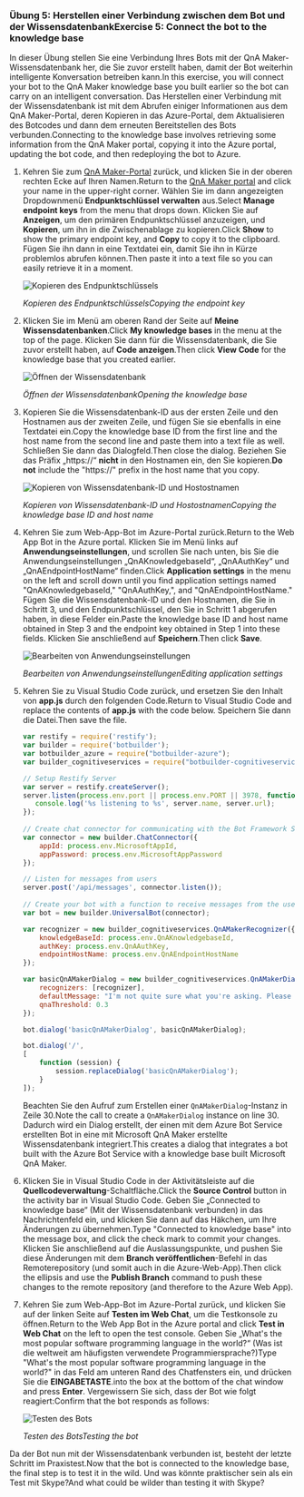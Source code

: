 ### <a name="exercise-5-connect-the-bot-to-the-knowledge-base"></a><span data-ttu-id="a30e3-101">Übung 5: Herstellen einer Verbindung zwischen dem Bot und der Wissensdatenbank</span><span class="sxs-lookup"><span data-stu-id="a30e3-101">Exercise 5: Connect the bot to the knowledge base</span></span>

<span data-ttu-id="a30e3-102">In dieser Übung stellen Sie eine Verbindung Ihres Bots mit der QnA Maker-Wissensdatenbank her, die Sie zuvor erstellt haben, damit der Bot weiterhin intelligente Konversation betreiben kann.</span><span class="sxs-lookup"><span data-stu-id="a30e3-102">In this exercise, you will connect your bot to the QnA Maker knowledge base you built earlier so the bot can carry on an intelligent conversation.</span></span> <span data-ttu-id="a30e3-103">Das Herstellen einer Verbindung mit der Wissensdatenbank ist mit dem Abrufen einiger Informationen aus dem QnA Maker-Portal, deren Kopieren in das Azure-Portal, dem Aktualisieren des Botcodes und dann dem erneuten Bereitstellen des Bots verbunden.</span><span class="sxs-lookup"><span data-stu-id="a30e3-103">Connecting to the knowledge base involves retrieving some information from the QnA Maker portal, copying it into the Azure portal, updating the bot code, and then redeploying the bot to Azure.</span></span>

1. <span data-ttu-id="a30e3-104">Kehren Sie zum [QnA Maker-Portal](https://www.qnamaker.ai/) zurück, und klicken Sie in der oberen rechten Ecke auf Ihren Namen.</span><span class="sxs-lookup"><span data-stu-id="a30e3-104">Return to the [QnA Maker portal](https://www.qnamaker.ai/) and click your name in the upper-right corner.</span></span> <span data-ttu-id="a30e3-105">Wählen Sie im dann angezeigten Dropdownmenü **Endpunktschlüssel verwalten** aus.</span><span class="sxs-lookup"><span data-stu-id="a30e3-105">Select **Manage endpoint keys** from the menu that drops down.</span></span> <span data-ttu-id="a30e3-106">Klicken Sie auf **Anzeigen**, um den primären Endpunktschlüssel anzuzeigen, und **Kopieren**, um ihn in die Zwischenablage zu kopieren.</span><span class="sxs-lookup"><span data-stu-id="a30e3-106">Click **Show** to show the primary endpoint key, and **Copy** to copy it to the clipboard.</span></span> <span data-ttu-id="a30e3-107">Fügen Sie ihn dann in eine Textdatei ein, damit Sie ihn in Kürze problemlos abrufen können.</span><span class="sxs-lookup"><span data-stu-id="a30e3-107">Then paste it into a text file so you can easily retrieve it in a moment.</span></span>

    ![Kopieren des Endpunktschlüssels](../images/copy-primary-key.png)
    
    <span data-ttu-id="a30e3-109">_Kopieren des Endpunktschlüssels_</span><span class="sxs-lookup"><span data-stu-id="a30e3-109">_Copying the endpoint key_</span></span> 

1. <span data-ttu-id="a30e3-110">Klicken Sie im Menü am oberen Rand der Seite auf **Meine Wissensdatenbanken**.</span><span class="sxs-lookup"><span data-stu-id="a30e3-110">Click **My knowledge bases** in the menu at the top of the page.</span></span> <span data-ttu-id="a30e3-111">Klicken Sie dann für die Wissensdatenbank, die Sie zuvor erstellt haben, auf **Code anzeigen**.</span><span class="sxs-lookup"><span data-stu-id="a30e3-111">Then click **View Code** for the knowledge base that you created earlier.</span></span>

    ![Öffnen der Wissensdatenbank](../images/open-knowledge-base.png)

    <span data-ttu-id="a30e3-113">_Öffnen der Wissensdatenbank_</span><span class="sxs-lookup"><span data-stu-id="a30e3-113">_Opening the knowledge base_</span></span>

1. <span data-ttu-id="a30e3-114">Kopieren Sie die Wissensdatenbank-ID aus der ersten Zeile und den Hostnamen aus der zweiten Zeile, und fügen Sie sie ebenfalls in eine Textdatei ein.</span><span class="sxs-lookup"><span data-stu-id="a30e3-114">Copy the knowledge base ID from the first line and the host name from the second line and paste them into a text file as well.</span></span> <span data-ttu-id="a30e3-115">Schließen Sie dann das Dialogfeld.</span><span class="sxs-lookup"><span data-stu-id="a30e3-115">Then close the dialog.</span></span> <span data-ttu-id="a30e3-116">Beziehen Sie das Präfix „https://“ **nicht** in den Hostnamen ein, den Sie kopieren.</span><span class="sxs-lookup"><span data-stu-id="a30e3-116">**Do not** include the "https://" prefix in the host name that you copy.</span></span>

    ![Kopieren von Wissensdatenbank-ID und Hostostnamen](../images/copy-endpoint-info.png)
    
    <span data-ttu-id="a30e3-118">_Kopieren von Wissensdatenbank-ID und Hostostnamen_</span><span class="sxs-lookup"><span data-stu-id="a30e3-118">_Copying the knowledge base ID and host name_</span></span>  

1. <span data-ttu-id="a30e3-119">Kehren Sie zum Web-App-Bot im Azure-Portal zurück.</span><span class="sxs-lookup"><span data-stu-id="a30e3-119">Return to the Web App Bot in the Azure portal.</span></span> <span data-ttu-id="a30e3-120">Klicken Sie im Menü links auf **Anwendungseinstellungen**, und scrollen Sie nach unten, bis Sie die Anwendungseinstellungen „QnAKnowledgebaseId“, „QnAAuthKey“ und „QnAEndpointHostName“ finden.</span><span class="sxs-lookup"><span data-stu-id="a30e3-120">Click **Application settings** in the menu on the left and scroll down until you find application settings named "QnAKnowledgebaseId," "QnAAuthKey,", and "QnAEndpointHostName."</span></span> <span data-ttu-id="a30e3-121">Fügen Sie die Wissensdatenbank-ID und den Hostnamen, die Sie in Schritt 3, und den Endpunktschlüssel, den Sie in Schritt 1 abgerufen haben, in diese Felder ein.</span><span class="sxs-lookup"><span data-stu-id="a30e3-121">Paste the knowledge base ID and host name obtained in Step 3 and the endpoint key obtained in Step 1 into these fields.</span></span> <span data-ttu-id="a30e3-122">Klicken Sie anschließend auf **Speichern**.</span><span class="sxs-lookup"><span data-stu-id="a30e3-122">Then click **Save**.</span></span>

    ![Bearbeiten von Anwendungseinstellungen](../images/enter-app-settings.png)

    <span data-ttu-id="a30e3-124">_Bearbeiten von Anwendungseinstellungen_</span><span class="sxs-lookup"><span data-stu-id="a30e3-124">_Editing application settings_</span></span> 
 
1. <span data-ttu-id="a30e3-125">Kehren Sie zu Visual Studio Code zurück, und ersetzen Sie den Inhalt von **app.js** durch den folgenden Code.</span><span class="sxs-lookup"><span data-stu-id="a30e3-125">Return to Visual Studio Code and replace the contents of **app.js** with the code below.</span></span> <span data-ttu-id="a30e3-126">Speichern Sie dann die Datei.</span><span class="sxs-lookup"><span data-stu-id="a30e3-126">Then save the file.</span></span>

    ```JavaScript
    var restify = require('restify');
    var builder = require('botbuilder');
    var botbuilder_azure = require("botbuilder-azure");
    var builder_cognitiveservices = require("botbuilder-cognitiveservices");
    
    // Setup Restify Server
    var server = restify.createServer();
    server.listen(process.env.port || process.env.PORT || 3978, function () {
       console.log('%s listening to %s', server.name, server.url); 
    });
      
    // Create chat connector for communicating with the Bot Framework Service
    var connector = new builder.ChatConnector({
        appId: process.env.MicrosoftAppId,
        appPassword: process.env.MicrosoftAppPassword     
    });
    
    // Listen for messages from users 
    server.post('/api/messages', connector.listen());
     
    // Create your bot with a function to receive messages from the user
    var bot = new builder.UniversalBot(connector);
    
    var recognizer = new builder_cognitiveservices.QnAMakerRecognizer({
        knowledgeBaseId: process.env.QnAKnowledgebaseId, 
        authKey: process.env.QnAAuthKey,
        endpointHostName: process.env.QnAEndpointHostName
    });
    
    var basicQnAMakerDialog = new builder_cognitiveservices.QnAMakerDialog({
        recognizers: [recognizer],
        defaultMessage: "I'm not quite sure what you're asking. Please ask your question again.",
        qnaThreshold: 0.3
    });
    
    bot.dialog('basicQnAMakerDialog', basicQnAMakerDialog);
    
    bot.dialog('/',
    [
        function (session) {
            session.replaceDialog('basicQnAMakerDialog');
        }
    ]);
    ```

    <span data-ttu-id="a30e3-127">Beachten Sie den Aufruf zum Erstellen einer ```QnAMakerDialog```-Instanz in Zeile 30.</span><span class="sxs-lookup"><span data-stu-id="a30e3-127">Note the call to create a ```QnAMakerDialog``` instance on line 30.</span></span> <span data-ttu-id="a30e3-128">Dadurch wird ein Dialog erstellt, der einen mit dem Azure Bot Service erstellten Bot in eine mit Microsoft QnA Maker erstellte Wissensdatenbank integriert.</span><span class="sxs-lookup"><span data-stu-id="a30e3-128">This creates a dialog that integrates a bot built with the Azure Bot Service with a knowledge base built Microsoft QnA Maker.</span></span>
 
1. <span data-ttu-id="a30e3-129">Klicken Sie in Visual Studio Code in der Aktivitätsleiste auf die **Quellcodeverwaltung**-Schaltfläche.</span><span class="sxs-lookup"><span data-stu-id="a30e3-129">Click the **Source Control** button in the activity bar in Visual Studio Code.</span></span> <span data-ttu-id="a30e3-130">Geben Sie „Connected to knowledge base“ (Mit der Wissensdatenbank verbunden) in das Nachrichtenfeld ein, und klicken Sie dann auf das Häkchen, um Ihre Änderungen zu übernehmen.</span><span class="sxs-lookup"><span data-stu-id="a30e3-130">Type "Connected to knowledge base" into the message box, and click the check mark to commit your changes.</span></span> <span data-ttu-id="a30e3-131">Klicken Sie anschließend auf die Auslassungspunkte, und pushen Sie diese Änderungen mit dem **Branch veröffentlichen**-Befehl in das Remoterepository (und somit auch in die Azure-Web-App).</span><span class="sxs-lookup"><span data-stu-id="a30e3-131">Then click the ellipsis and use the **Publish Branch** command to push these changes to the remote repository (and therefore to the Azure Web App).</span></span>

1. <span data-ttu-id="a30e3-132">Kehren Sie zum Web-App-Bot im Azure-Portal zurück, und klicken Sie auf der linken Seite auf **Testen im Web Chat**, um die Testkonsole zu öffnen.</span><span class="sxs-lookup"><span data-stu-id="a30e3-132">Return to the Web App Bot in the Azure portal and click **Test in Web Chat** on the left to open the test console.</span></span> <span data-ttu-id="a30e3-133">Geben Sie „What's the most popular software programming language in the world?“ (Was ist die weltweit am häufigsten verwendete Programmiersprache?)</span><span class="sxs-lookup"><span data-stu-id="a30e3-133">Type "What's the most popular software programming language in the world?"</span></span> <span data-ttu-id="a30e3-134">in das Feld am unteren Rand des Chatfensters ein, und drücken Sie die **EINGABETASTE**.</span><span class="sxs-lookup"><span data-stu-id="a30e3-134">into the box at the bottom of the chat window and press **Enter**.</span></span> <span data-ttu-id="a30e3-135">Vergewissern Sie sich, dass der Bot wie folgt reagiert:</span><span class="sxs-lookup"><span data-stu-id="a30e3-135">Confirm that the bot responds as follows:</span></span>

    ![Testen des Bots](../images/portal-testing-chat.png)

    <span data-ttu-id="a30e3-137">_Testen des Bots_</span><span class="sxs-lookup"><span data-stu-id="a30e3-137">_Testing the bot_</span></span>

<span data-ttu-id="a30e3-138">Da der Bot nun mit der Wissensdatenbank verbunden ist, besteht der letzte Schritt im Praxistest.</span><span class="sxs-lookup"><span data-stu-id="a30e3-138">Now that the bot is connected to the knowledge base, the final step is to test it in the wild.</span></span> <span data-ttu-id="a30e3-139">Und was könnte praktischer sein als ein Test mit Skype?</span><span class="sxs-lookup"><span data-stu-id="a30e3-139">And what could be wilder than testing it with Skype?</span></span>